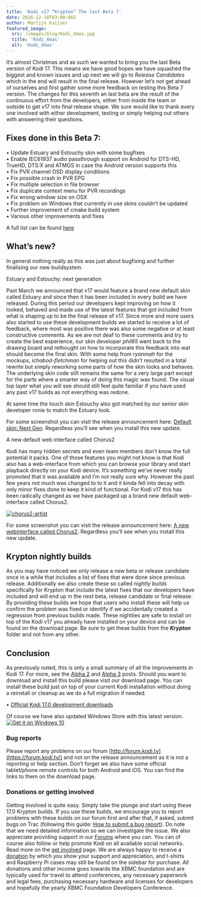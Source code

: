 ```yaml
---
title: 'Kodi v17 “Krypton” The last Beta 7'
date: 2016-12-18T03:00:00Z
author: Martijn Kaijser
featured_image:
  src: /images/blog/Kodi_Xmas.jpg
  title: 'Kodi_Xmas'
  alt: 'Kodi_Xmas'
---
```

It’s almost Christmas and as such we wanted to bring you the last Beta version of Kodi 17. This means we have good hopes we have squashed the biggest and known issues and up next we will go to *Release Candidates* which in the end will result in the final release. However let’s not get ahead of ourselves and first gather some more feedback on testing this Beta 7 version. The changes for this seventh an last beta are the result of the continuous effort from the developers, either from inside the team or outside to get v17 into final release shape. We sure would like to thank every one involved with either development, testing or simply helping out others with answering their questions.

 Fixes done in this Beta 7:
--------------------------

 • Update Estuary and Estouchy skin with some bugfixes  
 • Enable IEC61937 audio passthrough support on Android for DTS-HD, TrueHD, DTS:X and ATMOS in case the Android version supports this  
 • Fix PVR channel OSD display conditions  
 • Fix possible crash in PVR EPG  
 • Fix multiple selection in file browser  
 • Fix duplicate context menu for PVR recordings  
 • Fix wrong window size on OSX  
 • Fix problem on Windows that currently in use skins couldn’t be updated  
 • Further improvement of cmake build system  
 • Various other improvements and fixes

 A full list can be found [here](https://github.com/xbmc/xbmc/milestone/94?closed=1)

 What’s new?
-----------

 In general nothing really as this was just about bugfixing and further finalising our new buildsystem.

 Estuary and Estouchy: next generation

 Past March we announced that v17 would feature a brand new default skin called Estuary and since then it has been included in every build we have released. During this period our developers kept improving on how it looked, behaved and made use of the latest features that got included from what is shaping up to be the final release of v17. Since more and more users also started to use these development builds we started to receive a lot of feedback, where most was positive there was also some negative or at least constructive comments. As we are not deaf to these comments and try to create the best experience, our skin developer *phil65* went back to the drawing board and rethought on how to incorporate this feedback into wat should become the final skin. With some help from *ryanmah* for the mockups, *ichabod-fletchman* for helping out this didn’t resulted in a total rewrite but simply reworking some parts of how the skin looks and behaves. The underlying skin code still remains the same for a very large part except for the parts where a smarter way of doing this magic was found. The visual top layer what you will see should still feel quite familiar if you have used any past v17 builds as not everything was redone.

 At same time the touch skin Estouchy also got matched by our senior skin developer ronie to match the Estuary look.

 For some screenshot you can visit the release announcement here: [Default skin: Next Gen](/article/kodi-v17-krypton-default-skin-next-gen). Regardless you’ll see when you install this new update.

  

 A new default web interface called Chorus2

 Kodi has many hidden secrets and even team members don’t know the full potential it packs. One of those features you might not know is that Kodi also has a web-interface from which you can browse your library and start playback directly on your Kodi device. It’s something we’ve never really promoted that it was available and I’m not really sure why. However the past few years not much was changed to to it and it kinda fell into decay with only minor fixes done to keep it kind of functional. For Kodi v17 this has been radically changed as we have packaged up a brand new default web-interface called Chorus2.

 [![chorus2-artist](/sites/default/files/uploads/chorus2-artist-800x450.jpg)](/sites/default/files/uploads/chorus2-artist.jpg)

 For some screenshot you can visit the release announcement here: [A new webinterface called Chorus2](/article/new-webinterface-called-chorus2). Regardless you’ll see when you install this new update.

 Krypton nightly builds
----------------------

 As you may have noticed we only release a new beta or release candidate once in a while that includes a list of fixes that were done since previous release. Additionally we also create these so called *nightly builds* specifically for Krypton that include the latest fixes that our developers have included and will end up in the next beta, release candidate or final release. By providing these builds we hope that users who install these will help us confirm the problem was fixed or identify if we accidentally created a regression from previous builds made. These nightlies are safe to install on top of the Kodi v17 you already have installed on your device and can be found on the download page. Be sure to get these builds from the ***Krypton*** folder and not from any other.

 Conclusion
----------

 As previously noted, this is only a small summary of all the improvements in Kodi 17. For more, see the [Alpha 2](/article/kodi-v17-krypton-alpha-2 "Kodi v17 “Krypton” Alpha 2") and [Alpha 3](/article/kodi-v17-krypton-alpha-3 "Kodi v17 “Krypton” Alpha 3") posts. Should you want to download and install this build please visit our download page. You can install these build just on top of your current Kodi installation without doing a reinstall or cleanup as we do a full migration if needed.

 • [Official Kodi 17.0 development downloads](/download)

 Of course we have also updated Windows Store with this latest version.  
[![Get it on Windows 10](https://assets.windowsphone.com/f2f77ec7-9ba9-4850-9ebe-77e366d08adc/English_Get_it_Win_10_InvariantCulture_Default.png)](https://www.microsoft.com/p/kodi/9nblggh4t892?cid=koditvlinkbadge)

 ### Bug reports

 Please report any problems on our forum [http://forum.kodi.tv](https://forum.kodi.tv/) and not on the release announcement as it is not a reporting or help section. Don’t forget we also have some official tablet/phone remote controls for both Android and iOS. You can find the links to them on the download page.

 ### Donations or getting involved

 Getting involved is quite easy. Simply take the plunge and start using these 17.0 Krypton builds. If you use these builds, we encourage you to report problems with these builds on our forum first and after that, if asked, submit bugs on Trac (following this guide: [How to submit a bug report](https://kodi.wiki/view/HOW-TO:Submit_a_bug_report)). Do note that we need detailed information so we can investigate the issue. We also appreciate providing support in our [Forums](https://forum.kodi.tv/ "Kodi Forums") where you can. You can of course also follow or help promote Kodi on all available social networks. Read more on the [get involved](/get-involved) page. We are always happy to receive a [donation](/contribute/donate "Donate") by which you show your support and appreciation, and t-shirts and Raspberry Pi cases may still be found on the sidebar for purchase. All donations and other income goes towards the XBMC foundation and are typically used for travel to attend conferences, any necessary paperwork and legal fees, purchasing necessary hardware and licenses for developers and hopefully the yearly XBMC Foundation Developers Conference.

 